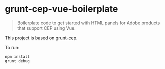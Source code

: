 # grunt-cep-vue-boilerplate

> Boilerplate code to get started with HTML panels for Adobe products that support CEP using Vue.

This project is based on [grunt-cep](https://github.com/fcamarlinghi/grunt-cep).

To run:

```
npm install
grunt debug
```